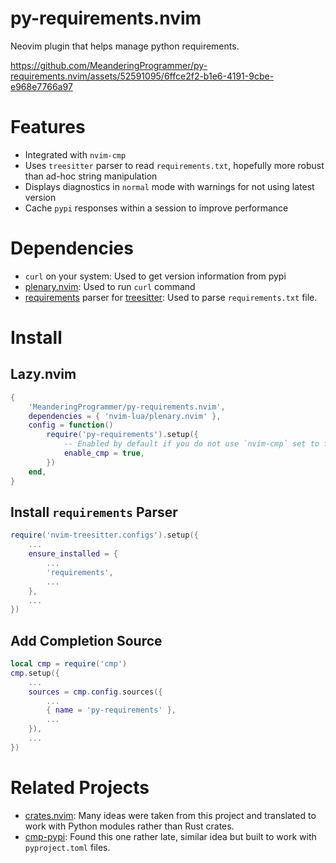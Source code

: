 # py-requirements.nvim

Neovim plugin that helps manage python requirements.

https://github.com/MeanderingProgrammer/py-requirements.nvim/assets/52591095/6ffce2f2-b1e6-4191-9cbe-e968e7766a97

# Features

* Integrated with `nvim-cmp`
* Uses `treesitter` parser to read `requirements.txt`, hopefully more robust than
  ad-hoc string manipulation
* Displays diagnostics in `normal` mode with warnings for not using latest version
* Cache `pypi` responses within a session to improve performance

# Dependencies

* `curl` on your system: Used to get version information from pypi
* [plenary.nvim](https://github.com/nvim-lua/plenary.nvim): Used to run `curl` command
* [requirements](https://github.com/ObserverOfTime/tree-sitter-requirements) parser for
  [treesitter](https://github.com/nvim-treesitter/nvim-treesitter/tree/master): Used to
  parse `requirements.txt` file.

# Install

## Lazy.nvim

```lua
{
    'MeanderingProgrammer/py-requirements.nvim',
    dependencies = { 'nvim-lua/plenary.nvim' },
    config = function()
        require('py-requirements').setup({
            -- Enabled by default if you do not use `nvim-cmp` set to false
            enable_cmp = true,
        })
    end,
}
```

## Install `requirements` Parser

```lua
require('nvim-treesitter.configs').setup({
    ...
    ensure_installed = {
        ...
        'requirements',
        ...
    },
    ...
})
```

## Add Completion Source

```lua
local cmp = require('cmp')
cmp.setup({
    ...
    sources = cmp.config.sources({
        ...
        { name = 'py-requirements' },
        ...
    }),
    ...
})
```

# Related Projects

* [crates.nvim](https://github.com/Saecki/crates.nvim): Many ideas were taken from this
  project and translated to work with Python modules rather than Rust crates.
* [cmp-pypi](https://github.com/vrslev/cmp-pypi): Found this one rather late, similar
  idea but built to work with `pyproject.toml` files.
